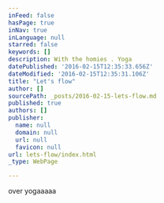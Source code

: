 ```yaml
---
inFeed: false
hasPage: true
inNav: true
inLanguage: null
starred: false
keywords: []
description: With the homies . Yoga
datePublished: '2016-02-15T12:35:33.656Z'
dateModified: '2016-02-15T12:35:31.106Z'
title: "Let's flow"
author: []
sourcePath: _posts/2016-02-15-lets-flow.md
published: true
authors: []
publisher:
  name: null
  domain: null
  url: null
  favicon: null
url: lets-flow/index.html
_type: WebPage

---
```

over yogaaaaa